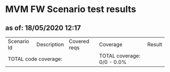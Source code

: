 <H1>MVM FW Scenario test results</H1>
<H2>as of: 18/05/2020 12:17</H2>
<Table>
<Tr><Td>Scenario Id</Td><Td>Description</Td><Td>Covered reqs</Td><Td>Coverage</Td><Td>Result</Td></Tr>
<Tr><Td Colspan=3>TOTAL code coverage:</Td><Td>TOTAL coverage: 0/0 -   0.0%</Td><Td></Td></Tr>
</Table>
